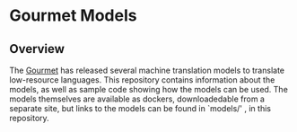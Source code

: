 # Gourmet Models

## Overview
The [Gourmet](https://gourmet-project.eu) has released several machine translation models to translate low-resource languages. This repository
contains information about the models, as well as sample code showing how the models can be used. The models themselves are available as dockers, downloadedable from a separate site, but links to the models can be found in `models/' , in this repository.

